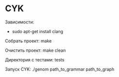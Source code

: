 # CYK
Зависимости:
- sudo apt-get install clang

Собрать проект:
make

Очистить проект:
make clean

Директория с тестами:
tests

Запуск CYK:
./genom path_to_grammar path_to_graph

